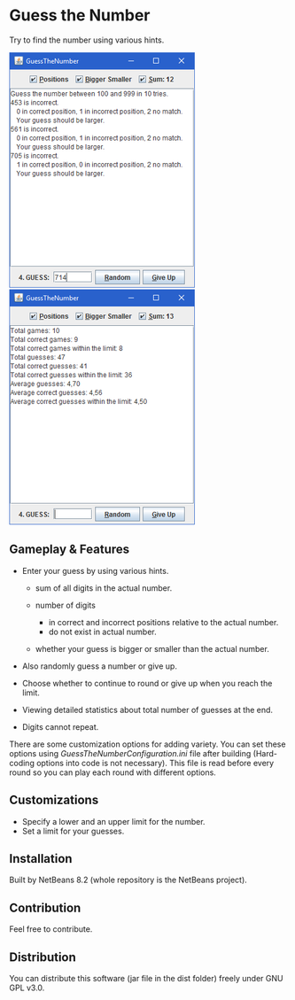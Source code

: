 # Guess the Number

Try to find the number using various hints.

![main](screenshots/main.bmp) ![statistics](screenshots/statistics.bmp)

## Gameplay & Features

- Enter your guess by using various hints.

  - sum of all digits in the actual number.
  - number of digits

    - in correct and incorrect positions relative to the actual number.
    - do not exist in actual number.

  - whether your guess is bigger or smaller than the actual number.

- Also randomly guess a number or give up.

- Choose whether to continue to round or give up when you reach the limit.

- Viewing detailed statistics about total number of guesses at the end.

- Digits cannot repeat.

There are some customization options for adding variety. You can set these options using _GuessTheNumberConfiguration.ini_ file after building (Hard-coding options into code is not necessary). This file is read before every round so you can play each round with different options.

## Customizations

- Specify a lower and an upper limit for the number.
- Set a limit for your guesses.

## Installation

Built by NetBeans 8.2 (whole repository is the NetBeans project).

## Contribution

Feel free to contribute.

## Distribution

You can distribute this software (jar file in the dist folder) freely under GNU GPL v3.0.
